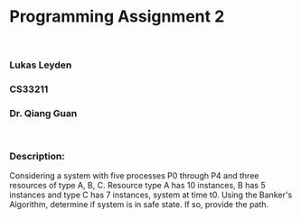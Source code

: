 # Programming Assignment 2

<br>

### Lukas Leyden
### CS33211
### Dr. Qiang Guan

<br>

### Description:
Considering a system with five processes P0 through P4 and three resources of type A, B, C. Resource type A has 10 instances, B has 5 instances and type C has 7 instances, system at time t0. Using the Banker's Algorithm,
determine if system is in safe state. If so, provide the path.

<br>
